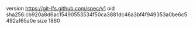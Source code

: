version https://git-lfs.github.com/spec/v1
oid sha256:cb920a8d6ac15490553534f50ca3881dc46a3bf4f949353a0be6c5492af65a0e
size 1860
